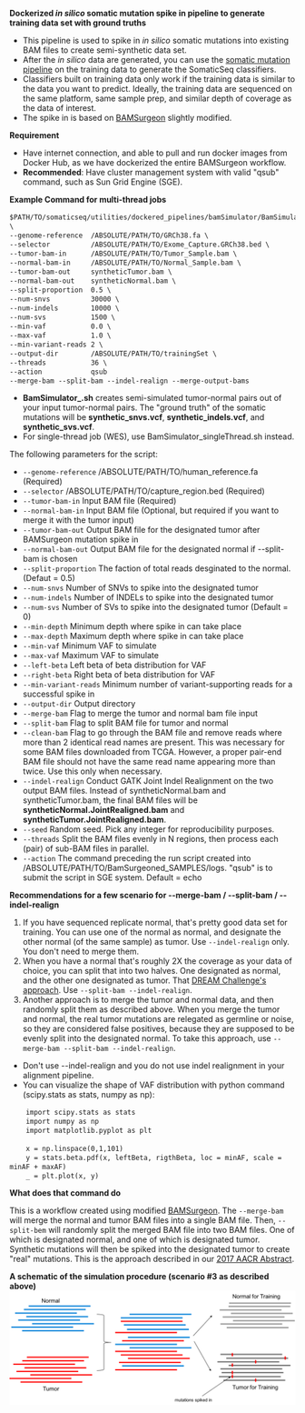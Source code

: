 <b>Dockerized *in silico* somatic mutation spike in pipeline to generate training data set with ground truths</b>
* This pipeline is used to spike in *in silico* somatic mutations into existing BAM files to create semi-synthetic data set.
* After the *in silico* data are generated, you can use the [somatic mutation pipeline](..) on the training data to generate the SomaticSeq classifiers.
* Classifiers built on training data only work if the training data is similar to the data you want to predict. Ideally, the training data are sequenced on the same platform, same sample prep, and similar depth of coverage as the data of interest.
* The spike in is based on [BAMSurgeon](https://github.com/adamewing/bamsurgeon) slightly modified.

**Requirement**
* Have internet connection, and able to pull and run docker images from Docker Hub, as we have dockerized the entire BAMSurgeon workflow. 
* **Recommended**: Have cluster management system with valid "qsub" command, such as Sun Grid Engine (SGE).

**Example Command for multi-thread jobs**
```
$PATH/TO/somaticseq/utilities/dockered_pipelines/bamSimulator/BamSimulator_multiThreads.sh \
--genome-reference  /ABSOLUTE/PATH/TO/GRCh38.fa \
--selector          /ABSOLUTE/PATH/TO/Exome_Capture.GRCh38.bed \
--tumor-bam-in      /ABSOLUTE/PATH/TO/Tumor_Sample.bam \
--normal-bam-in     /ABSOLUTE/PATH/TO/Normal_Sample.bam \
--tumor-bam-out     syntheticTumor.bam \
--normal-bam-out    syntheticNormal.bam \
--split-proportion  0.5 \
--num-snvs          30000 \
--num-indels        10000 \
--num-svs           1500 \
--min-vaf           0.0 \
--max-vaf           1.0 \
--min-variant-reads 2 \
--output-dir        /ABSOLUTE/PATH/TO/trainingSet \
--threads           36 \
--action            qsub
--merge-bam --split-bam --indel-realign --merge-output-bams
```

* **BamSimulator_.sh** creates semi-simulated tumor-normal pairs out of your input tumor-normal pairs. The "ground truth" of the somatic mutations will be **synthetic_snvs.vcf**, **synthetic_indels.vcf**, and **synthetic_svs.vcf**.
* For single-thread job (WES), use BamSimulator_singleThread.sh instead. 

The following parameters for the script:
* ```--genome-reference``` /ABSOLUTE/PATH/TO/human_reference.fa (Required)
* ```--selector``` /ABSOLUTE/PATH/TO/capture_region.bed (Required)
* ```--tumor-bam-in``` Input BAM file (Required)
* ```--normal-bam-in``` Input BAM file (Optional, but required if you want to merge it with the tumor input)
* ```--tumor-bam-out``` Output BAM file for the designated tumor after BAMSurgeon mutation spike in
* ```--normal-bam-out``` Output BAM file for the designated normal if --split-bam is chosen
* ```--split-proportion``` The faction of total reads desginated to the normal. (Defaut = 0.5)
* ```--num-snvs``` Number of SNVs to spike into the designated tumor
* ```--num-indels``` Number of INDELs to spike into the designated tumor
* ```--num-svs``` Number of SVs to spike into the designated tumor (Default = 0)
* ```--min-depth``` Minimum depth where spike in can take place
* ```--max-depth``` Maximum depth where spike in can take place
* ```--min-vaf``` Minimum VAF to simulate
* ```--max-vaf``` Maximum VAF to simulate
* ```--left-beta``` Left beta of beta distribution for VAF
* ```--right-beta``` Right beta of beta distribution for VAF
* ```--min-variant-reads``` Minimum number of variant-supporting reads for a successful spike in
* ```--output-dir``` Output directory
* ```--merge-bam``` Flag to merge the tumor and normal bam file input
* ```--split-bam``` Flag to split BAM file for tumor and normal
* ```--clean-bam``` Flag to go through the BAM file and remove reads where more than 2 identical read names are present. This was necessary for some BAM files downloaded from TCGA. However, a proper pair-end BAM file should not have the same read name appearing more than twice. Use this only when necessary. 
* ```--indel-realign``` Conduct GATK Joint Indel Realignment on the two output BAM files. Instead of syntheticNormal.bam and syntheticTumor.bam, the final BAM files will be **syntheticNormal.JointRealigned.bam** and **syntheticTumor.JointRealigned.bam**.
* ```--seed``` Random seed. Pick any integer for reproducibility purposes.
* ```--threads``` Split the BAM files evenly in N regions, then process each (pair) of sub-BAM files in parallel. 
* ```--action``` The command preceding the run script created into /ABSOLUTE/PATH/TO/BamSurgeoned_SAMPLES/logs. "qsub" is to submit the script in SGE system. Default = echo


**Recommendations for a few scenario for --merge-bam / --split-bam / --indel-realign**
1) If you have sequenced replicate normal, that's pretty good data set for training. You can use one of the normal as normal, and designate the other normal (of the same sample) as tumor. Use ```--indel-realign``` only. You don't need to merge them.
2) When you have a normal that's roughly 2X the coverage as your data of choice, you can split that into two halves. One designated as normal, and the other one designated as tumor. That [DREAM Challenge's approach](https://www.synapse.org/#!Synapse:syn312572/wiki/62018). Use ```--split-bam --indel-realign```.
3) Another approach is to merge the tumor and normal data, and then randomly split them as described above. When you merge the tumor and normal, the real tumor mutations are relegated as germline or noise, so they are considered false positives, because they are supposed to be evenly split into the designated normal. To take this approach, use ```--merge-bam --split-bam --indel-realign```.
* Don't use --indel-realign and you do not use indel realignment in your alignment pipeline. 
* You can visualize the shape of VAF distribution with python command (scipy.stats as stats, numpy as np):
``` 
    import scipy.stats as stats
    import numpy as np
    import matplotlib.pyplot as plt

    x = np.linspace(0,1,101)
    y = stats.beta.pdf(x, leftBeta, rigthBeta, loc = minAF, scale = minAF + maxAF)
    _ = plt.plot(x, y)
```

**What does that command do**

This is a workflow created using modified [BAMSurgeon](https://github.com/ltfang-bina/bamsurgeon).
The ```--merge-bam``` will merge the normal and tumor BAM files into a single BAM file. Then, ```--split-bem``` will randomly split the merged BAM file into two BAM files.
One of which is designated normal, and one of which is designated tumor. 
Synthetic mutations will then be spiked into the designated tumor to create "real" mutations.
This is the approach described in our [2017 AACR Abstract](http://dx.doi.org/10.1158/1538-7445.AM2017-386). 

<b>A schematic of the simulation procedure (scenario #3 as described above)</b>
  ![Onkoinsight Simulation](onkoinsight_sim.png)

